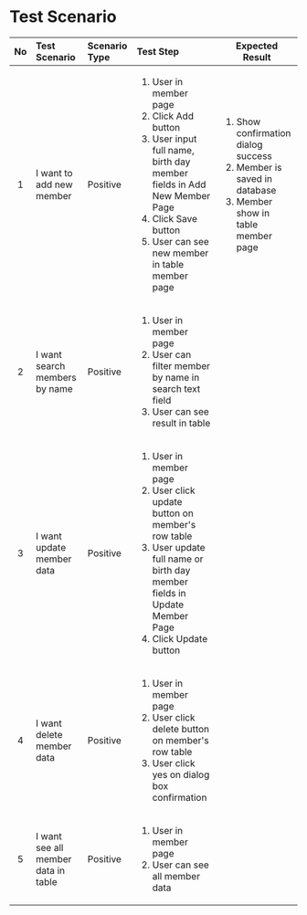 # Test Scenario


|No|Test Scenario|Scenario Type|Test Step|Expected Result|
|:-:|:------|:-|:------------|------------|
|1|I want to add new member|Positive|<ol><li>User in member page</li><li>Click Add button</li><li>User input full name, birth day member fields in Add New Member Page</li><li>Click Save button</li><li>User can see new member in table member page</li> </ol> | <ol> <li>Show confirmation dialog success</li> <li>Member is saved in database</li> <li>Member show in table member page</li> <ol> | 
|2|I want search members by name|Positive|<ol> <li>User in member page</li> <li>User can filter member by name in search text field</li> <li>User can see result in table</li> </ol>|
|3|I want update member data|Positive|<ol> <li>User in member page</li> <li>User click update button on member's row table </li> <li>User update full name or birth day member fields in Update Member Page </li> <li>Click Update button </li>  </ol>|
|4|I want delete member data|Positive|<ol> <li>User in member page</li> <li>User click delete button on member's row table </li> <li>User click yes on dialog box confirmation </li>  </ol>|
|5|I want see all member data in table|Positive|<ol> <li>User in member page</li> <li>User can see all member data</li> </ol>|
